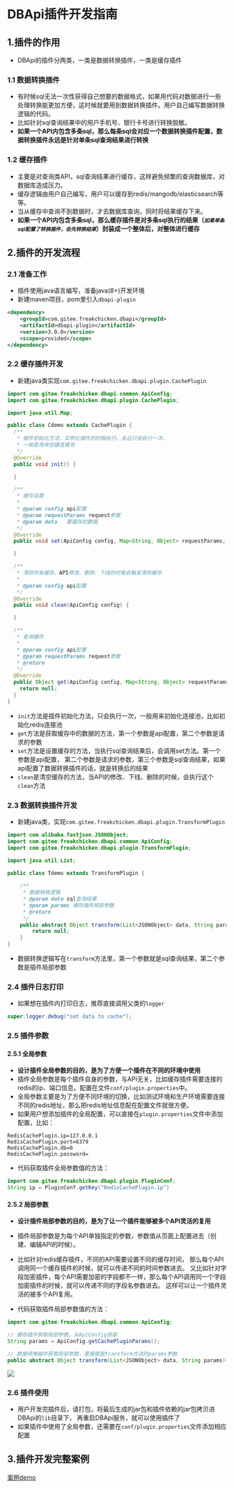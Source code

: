 # DBApi插件开发指南

## 1.插件的作用
- DBApi的插件分两类，一类是数据转换插件，一类是缓存插件

### 1.1 数据转换插件
- 有时候sql无法一次性获得自己想要的数据格式，如果用代码对数据进行一些处理转换能更加方便，这时候就要用到数据转换插件。用户自己编写数据转换逻辑的代码。
- 比如针对sql查询结果中的用户手机号、银行卡号进行转换脱敏。
- **如果一个API内包含多条sql，那么每条sql会对应一个数据转换插件配置，数据转换插件永远是针对单条sql查询结果进行转换**

### 1.2 缓存插件
- 主要是对查询类API，sql查询结果进行缓存，这样避免频繁的查询数据库，对数据库造成压力。
- 缓存逻辑由用户自己编写，用户可以缓存到redis/mangodb/elasticsearch等等。
- 当从缓存中查询不到数据时，才去数据库查询，同时将结果缓存下来。
- **如果一个API内包含多条sql，那么缓存插件是对多条sql执行的结果（<small>*如果单条sql配置了转换插件，会先转换结果*</small>）封装成一个整体后，对整体进行缓存**

## 2.插件的开发流程

### 2.1 准备工作
- 插件使用java语言编写，准备java(8+)开发环境
- 新建maven项目，pom里引入`dbapi-plugin`
```xml
<dependency>
    <groupId>com.gitee.freakchicken.dbapi</groupId>
    <artifactId>dbapi-plugin</artifactId>
    <version>3.0.0</version>
    <scope>provided</scope>
</dependency>
```

### 2.2 缓存插件开发
- 新建java类实现`com.gitee.freakchicken.dbapi.plugin.CachePlugin`
```java
import com.gitee.freakchicken.dbapi.common.ApiConfig;
import com.gitee.freakchicken.dbapi.plugin.CachePlugin;

import java.util.Map;

public class Cdemo extends CachePlugin {
  /**
   * 插件初始化方法，实例化插件的时候执行，永远只会执行一次，
   * 一般是用来创建连接池
   */
  @Override
  public void init() {

  }

  /**
   * 缓存设置
   *
   * @param config api配置
   * @param requestParams request参数
   * @param data   要缓存的数据
   */
  @Override
  public void set(ApiConfig config, Map<String, Object> requestParams, Object data) {

  }

  /**
   * 清除所有缓存，API修改、删除、下线的时候会触发清除缓存
   *
   * @param config api配置
   */
  @Override
  public void clean(ApiConfig config) {

  }

  /**
   * 查询缓存
   *
   * @param config api配置
   * @param requestParams request参数
   * @return
   */
  @Override
  public Object get(ApiConfig config, Map<String, Object> requestParams) {
    return null;
  }
}


```

- `init`方法是插件初始化方法，只会执行一次，一般用来初始化连接池，比如初始化redis连接池
- `get`方法是获取缓存中的数据的方法，第一个参数是api配置，第二个参数是请求的参数
- `set`方法是设置缓存的方法，当执行sql查询结果后，会调用set方法。第一个参数是api配置，
  第二个参数是请求的参数，第三个参数是sql查询结果，如果api配置了数据转换插件的话，就是转换后的结果
- `clean`是清空缓存的方法，当API的修改、下线、删除的时候，会执行这个`clean`方法

### 2.3 数据转换插件开发
- 新建java类，实现`com.gitee.freakchicken.dbapi.plugin.TransformPlugin`

```java
import com.alibaba.fastjson.JSONObject;
import com.gitee.freakchicken.dbapi.common.ApiConfig;
import com.gitee.freakchicken.dbapi.plugin.TransformPlugin;

import java.util.List;

public class Tdemo extends TransformPlugin {
    
    /**
     * 数据转换逻辑
     * @param data sql查询结果
     * @param params 缓存插件局部参数
     * @return
     */
    public abstract Object transform(List<JSONObject> data, String params){
        return null;
    }
}
```
- 数据转换逻辑写在`transform`方法里，第一个参数就是sql查询结果，第二个参数是插件局部参数

### 2.4 插件日志打印
- 如果想在插件内打印日志，推荐直接调用父类的`logger`
```java
super.logger.debug("set data to cache");
```

### 2.5 插件参数
#### 2.5.1 全局参数
- **设计插件全局参数的目的，是为了方便一个插件在不同的环境中使用**
- 插件全局参数是每个插件自身的参数，与API无关，比如缓存插件需要连接的redis的ip、端口信息。配置在文件`conf/plugin.properties`中。
- 全局参数主要是为了方便不同环境的切换，比如测试环境和生产环境需要连接不同的redis地址，那么把redis地址信息配在配置文件就很方便。
- 如果用户想添加插件的全局配置，可以直接在`plugin.properties`文件中添加配置，比如：
```properties
RedisCachePlugin.ip=127.0.0.1
RedisCachePlugin.port=6379
RedisCachePlugin.db=0
RedisCachePlugin.password=
```
- 代码获取插件全局参数值的方法：
```java
import com.gitee.freakchicken.dbapi.plugin.PluginConf;
String ip = PluginConf.getKey("RedisCachePlugin.ip")
```

#### 2.5.2 局部参数
- **设计插件局部参数的目的，是为了让一个插件能够被多个API灵活的复用**
- 插件局部参数是为每个API单独指定的参数，参数值从页面上配置进去（创建、编辑API的时候）。
- 比如针对redis缓存插件，不同的API需要设置不同的缓存时间， 那么每个API调用同一个缓存插件的时候，就可以传递不同的时间参数进去。
又比如针对字段加密插件，每个API需要加密的字段都不一样，那么每个API调用同一个字段加密插件的时候，就可以传递不同的字段名参数进去。
这样可以让一个插件灵活的被多个API复用。

- 代码获取插件局部参数值的方法：
```java
import com.gitee.freakchicken.dbapi.common.ApiConfig;

// 缓存插件获取局部参数，从ApiConfig获取
String params = ApiConfig.getCachePluginParams();

// 数据转换插件获取局部参数，直接就是transform方法的params参数
public abstract Object transform(List<JSONObject> data, String params){

```
![](https://freakchicken.gitee.io/images/dbApi/20211016/plugin_param.png)

### 2.6 插件使用
- 用户开发完插件后，请打包，将最后生成的jar包和插件依赖的jar包拷贝进DBApi的`lib`目录下，
再重启DBApi服务，就可以使用插件了
- 如果插件中使用了全局参数，还需要在`conf/plugin.properties`文件添加相应配置

## 3.插件开发完整案例
[案例demo](https://gitee.com/freakchicken/dbapi-plugin-demo)